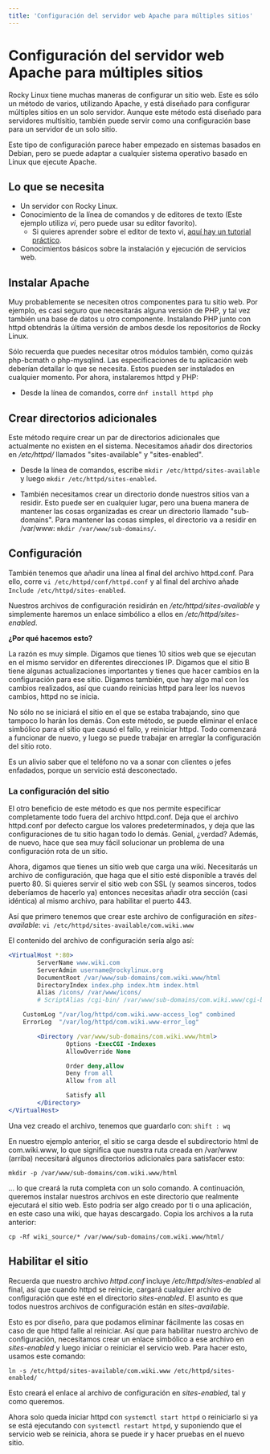 ```yaml
---
title: 'Configuración del servidor web Apache para múltiples sitios'
---
```


# Configuración del servidor web Apache para múltiples sitios

Rocky Linux tiene muchas maneras de configurar un sitio web. Este es sólo un método de varios, utilizando Apache, y está diseñado para configurar múltiples sitios en un solo servidor. Aunque este método está diseñado para servidores multisitio, también puede servir como una configuración base para un servidor de un solo sitio.  

Este tipo de configuración parece haber empezado en sistemas basados en Debian, pero se puede adaptar a cualquier sistema operativo basado en Linux que ejecute Apache.

## Lo que se necesita
* Un servidor con Rocky Linux.
* Conocimiento de la línea de comandos y de editores de texto (Este ejemplo utiliza *vi*, pero puede usar su editor favorito).
    * Si quieres aprender sobre el editor de texto vi, [aquí hay un tutorial práctico](https://www.tutorialspoint.com/unix/unix-vi-editor.htm).
* Conocimientos básicos sobre la instalación y ejecución de servicios web.

## Instalar Apache
Muy probablemente se necesiten otros componentes para tu sitio web. Por ejemplo, es casi seguro que necesitarás alguna versión de PHP, y tal vez también una base de datos u otro componente. Instalando PHP junto con httpd obtendrás la última versión de ambos desde los repositorios de Rocky Linux.

Sólo recuerda que puedes necesitar otros módulos también, como quizás php-bcmath o php-mysqlind. Las especificaciones de tu aplicación web deberían detallar lo que se necesita. Estos pueden ser instalados en cualquier momento. Por ahora, instalaremos httpd y PHP:

* Desde la línea de comandos, corre `dnf install httpd php`

## Crear directorios adicionales

Este método require crear un par de directorios adicionales que actualmente no existen en el sistema. Necesitamos añadir dos directorios en */etc/httpd/* llamados "sites-available" y "sites-enabled".

* Desde la línea de comandos, escribe `mkdir /etc/httpd/sites-available` y luego `mkdir /etc/httpd/sites-enabled`.

* También necesitamos crear un directorio donde nuestros sitios van a residir. Esto puede ser en cualquier lugar, pero una buena manera de mantener las cosas organizadas es crear un directorio llamado "sub-domains". Para mantener las cosas simples, el directorio va a residir en /var/www: `mkdir /var/www/sub-domains/`.

## Configuración
También tenemos que añadir una línea al final del archivo httpd.conf. Para ello, corre `vi /etc/httpd/conf/httpd.conf` y al final del archivo añade `Include /etc/httpd/sites-enabled`.

Nuestros archivos de configuración residirán en */etc/httpd/sites-available* y simplemente haremos un enlace simbólico a ellos en */etc/httpd/sites-enabled*.

**¿Por qué hacemos esto?**

La razón es muy simple. Digamos que tienes 10 sitios web que se ejecutan en el mismo servidor en diferentes direcciones IP. Digamos que el sitio B tiene algunas actualizaciones importantes y tienes que hacer cambios en la configuración para ese sitio. Digamos también, que hay algo mal con los cambios realizados, así que cuando reinicias httpd para leer los nuevos cambios, httpd no se inicia.

No sólo no se iniciará el sitio en el que se estaba trabajando, sino que tampoco lo harán los demás. Con este método, se puede eliminar el enlace simbólico para el sitio que causó el fallo, y reiniciar httpd. Todo comenzará a funcionar de nuevo, y luego se puede trabajar en arreglar la configuración del sitio roto. 

Es un alivio saber que el teléfono no va a sonar con clientes o jefes enfadados, porque un servicio está desconectado.

### La configuración del sitio
El otro beneficio de este método es que nos permite especificar completamente todo fuera del archivo httpd.conf. Deja que el archivo httpd.conf por defecto cargue los valores predeterminados, y deja que las configuraciones de tu sitio hagan todo lo demás. Genial, ¿verdad? Además, de nuevo, hace que sea muy fácil solucionar un problema de una configuración rota de un sitio.

Ahora, digamos que tienes un sitio web que carga una wiki. Necesitarás un archivo de configuración, que haga que el sitio esté disponible a través del puerto 80. Si quieres servir el sitio web con SSL (y seamos sinceros, todos deberíamos de hacerlo ya) entonces necesitas añadir otra sección (casi idéntica) al mismo archivo, para habilitar el puerto 443.

Así que primero tenemos que crear este archivo de configuración en *sites-available*: `vi /etc/httpd/sites-available/com.wiki.www`

El contenido del archivo de configuración sería algo así:

```apache
<VirtualHost *:80>
        ServerName www.wiki.com 
        ServerAdmin username@rockylinux.org
        DocumentRoot /var/www/sub-domains/com.wiki.www/html
        DirectoryIndex index.php index.htm index.html
        Alias /icons/ /var/www/icons/
        # ScriptAlias /cgi-bin/ /var/www/sub-domains/com.wiki.www/cgi-bin/

	CustomLog "/var/log/httpd/com.wiki.www-access_log" combined
	ErrorLog  "/var/log/httpd/com.wiki.www-error_log"

        <Directory /var/www/sub-domains/com.wiki.www/html>
                Options -ExecCGI -Indexes
                AllowOverride None

                Order deny,allow
                Deny from all
                Allow from all

                Satisfy all
        </Directory>
</VirtualHost>
```
Una vez creado el archivo, tenemos que guardarlo con: `shift : wq`

En nuestro ejemplo anterior, el sitio se carga desde el subdirectorio html de com.wiki.www, lo que significa que nuestra ruta creada en /var/www (arriba) necesitará algunos directorios adicionales para satisfacer esto:

`mkdir -p /var/www/sub-domains/com.wiki.www/html`

... lo que creará la ruta completa con un solo comando. A continuación, queremos instalar nuestros archivos en este directorio que realmente ejecutará el sitio web. Esto podría ser algo creado por ti o una aplicación, en este caso una wiki, que hayas descargado. Copia los archivos a la ruta anterior:

`cp -Rf wiki_source/* /var/www/sub-domains/com.wiki.www/html/`

## Habilitar el sitio

Recuerda que nuestro archivo *httpd.conf* incluye */etc/httpd/sites-enabled* al final, así que cuando httpd se reinicie, cargará cualquier archivo de configuración que esté en el directorio *sites-enabled*. El asunto es que todos nuestros archivos de configuración están en *sites-available*. 

Esto es por diseño, para que podamos eliminar fácilmente las cosas en caso de que httpd falle al reiniciar. Así que para habilitar nuestro archivo de configuración, necesitamos crear un enlace simbólico a ese archivo en *sites-enabled* y luego iniciar o reiniciar el servicio web. Para hacer esto, usamos este comando:

`ln -s /etc/httpd/sites-available/com.wiki.www /etc/httpd/sites-enabled/`

Esto creará el enlace al archivo de configuración en *sites-enabled*, tal y como queremos.

Ahora solo queda iniciar httpd con `systemctl start httpd` o reiniciarlo si ya se está ejecutando con `systemctl restart httpd`, y suponiendo que el servicio web se reinicia, ahora se puede ir y hacer pruebas en el nuevo sitio.
